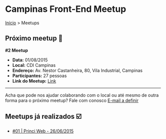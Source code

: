 Campinas Front-End Meetup
======

[Início](https://github.com/FRONTEND-CPS) > Meetups

## Próximo meetup :calendar:

**#2 Meetup**

* **Data:** 01/08/2015
* **Local:** CDI Campinas
* **Endereço:** Av. Nestor Castanheira, 80, Vila Industrial, Campinas
* **Participantes:** 27 pessoas
* **Link do Meetup:** [Link](http://www.meetup.com/pt/Campinas-Front-End-Meetup/events/223794842/)

---------------------------------------

Acha que pode nos ajudar colaborando com o local ou até mesmo de outra forma para o próximo meetup?
Fale com conosco [E-mail a definir](E-mail)

## Meetups já realizados :ballot_box_with_check:

* [#01 | Princi Web - 26/06/2015](01.md)
